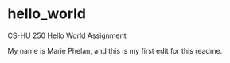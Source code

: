# hello_world
CS-HU 250 Hello World Assignment

My name is Marie Phelan, and this is my first edit for this readme. 
